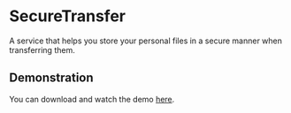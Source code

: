 # SecureTransfer
A service that helps you store your personal files in a secure manner when transferring them.

## Demonstration
You can download and watch the demo [here](https://github.com/maxt86/SecureTransfer/blob/main/SecureTransfer_Demo.mp4).
